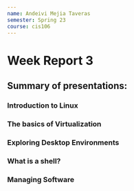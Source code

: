 ```yaml
---
name: Andeivi Mejia Taveras
semester: Spring 23
course: cis106
---
```


# Week Report 3

## Summary of presentations:

### Introduction to Linux

### The basics of Virtualization

### Exploring Desktop Environments

### What is a shell?

### Managing Software